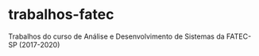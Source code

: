# trabalhos-fatec
Trabalhos do curso de Análise e Desenvolvimento de Sistemas da FATEC-SP (2017-2020)
